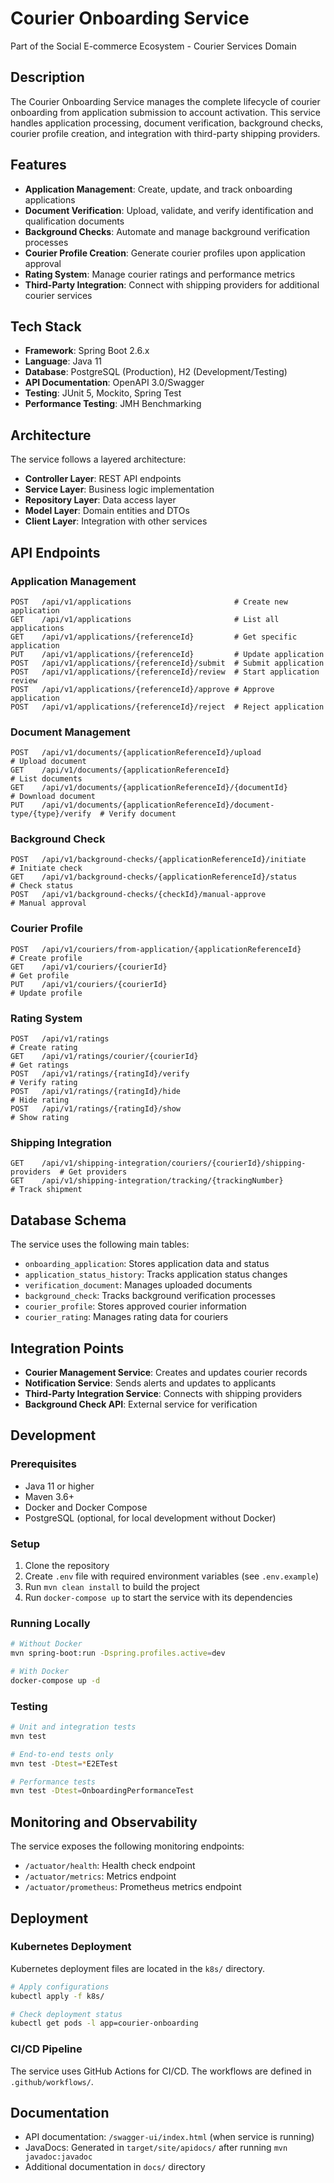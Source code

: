 # Courier Onboarding Service

Part of the Social E-commerce Ecosystem - Courier Services Domain

## Description

The Courier Onboarding Service manages the complete lifecycle of courier onboarding from application submission to account activation. This service handles application processing, document verification, background checks, courier profile creation, and integration with third-party shipping providers.

## Features

- **Application Management**: Create, update, and track onboarding applications
- **Document Verification**: Upload, validate, and verify identification and qualification documents
- **Background Checks**: Automate and manage background verification processes
- **Courier Profile Creation**: Generate courier profiles upon application approval
- **Rating System**: Manage courier ratings and performance metrics
- **Third-Party Integration**: Connect with shipping providers for additional courier services

## Tech Stack

- **Framework**: Spring Boot 2.6.x
- **Language**: Java 11
- **Database**: PostgreSQL (Production), H2 (Development/Testing)
- **API Documentation**: OpenAPI 3.0/Swagger
- **Testing**: JUnit 5, Mockito, Spring Test
- **Performance Testing**: JMH Benchmarking

## Architecture

The service follows a layered architecture:

- **Controller Layer**: REST API endpoints
- **Service Layer**: Business logic implementation
- **Repository Layer**: Data access layer
- **Model Layer**: Domain entities and DTOs
- **Client Layer**: Integration with other services

## API Endpoints

### Application Management
```
POST   /api/v1/applications                       # Create new application
GET    /api/v1/applications                       # List all applications
GET    /api/v1/applications/{referenceId}         # Get specific application
PUT    /api/v1/applications/{referenceId}         # Update application
POST   /api/v1/applications/{referenceId}/submit  # Submit application
POST   /api/v1/applications/{referenceId}/review  # Start application review
POST   /api/v1/applications/{referenceId}/approve # Approve application
POST   /api/v1/applications/{referenceId}/reject  # Reject application
```

### Document Management
```
POST   /api/v1/documents/{applicationReferenceId}/upload               # Upload document
GET    /api/v1/documents/{applicationReferenceId}                      # List documents
GET    /api/v1/documents/{applicationReferenceId}/{documentId}         # Download document
PUT    /api/v1/documents/{applicationReferenceId}/document-type/{type}/verify  # Verify document
```

### Background Check
```
POST   /api/v1/background-checks/{applicationReferenceId}/initiate     # Initiate check
GET    /api/v1/background-checks/{applicationReferenceId}/status       # Check status
POST   /api/v1/background-checks/{checkId}/manual-approve              # Manual approval
```

### Courier Profile
```
POST   /api/v1/couriers/from-application/{applicationReferenceId}      # Create profile
GET    /api/v1/couriers/{courierId}                                    # Get profile
PUT    /api/v1/couriers/{courierId}                                    # Update profile
```

### Rating System
```
POST   /api/v1/ratings                                                 # Create rating
GET    /api/v1/ratings/courier/{courierId}                             # Get ratings
POST   /api/v1/ratings/{ratingId}/verify                               # Verify rating
POST   /api/v1/ratings/{ratingId}/hide                                 # Hide rating
POST   /api/v1/ratings/{ratingId}/show                                 # Show rating
```

### Shipping Integration
```
GET    /api/v1/shipping-integration/couriers/{courierId}/shipping-providers  # Get providers
GET    /api/v1/shipping-integration/tracking/{trackingNumber}                # Track shipment
```

## Database Schema

The service uses the following main tables:

- `onboarding_application`: Stores application data and status
- `application_status_history`: Tracks application status changes
- `verification_document`: Manages uploaded documents
- `background_check`: Tracks background verification processes
- `courier_profile`: Stores approved courier information
- `courier_rating`: Manages rating data for couriers

## Integration Points

- **Courier Management Service**: Creates and updates courier records
- **Notification Service**: Sends alerts and updates to applicants
- **Third-Party Integration Service**: Connects with shipping providers
- **Background Check API**: External service for verification

## Development

### Prerequisites
- Java 11 or higher
- Maven 3.6+
- Docker and Docker Compose
- PostgreSQL (optional, for local development without Docker)

### Setup
1. Clone the repository
2. Create `.env` file with required environment variables (see `.env.example`)
3. Run `mvn clean install` to build the project
4. Run `docker-compose up` to start the service with its dependencies

### Running Locally
```bash
# Without Docker
mvn spring-boot:run -Dspring.profiles.active=dev

# With Docker
docker-compose up -d
```

### Testing
```bash
# Unit and integration tests
mvn test

# End-to-end tests only
mvn test -Dtest=*E2ETest

# Performance tests
mvn test -Dtest=OnboardingPerformanceTest
```

## Monitoring and Observability

The service exposes the following monitoring endpoints:

- `/actuator/health`: Health check endpoint
- `/actuator/metrics`: Metrics endpoint
- `/actuator/prometheus`: Prometheus metrics endpoint

## Deployment

### Kubernetes Deployment

Kubernetes deployment files are located in the `k8s/` directory.

```bash
# Apply configurations
kubectl apply -f k8s/

# Check deployment status
kubectl get pods -l app=courier-onboarding
```

### CI/CD Pipeline

The service uses GitHub Actions for CI/CD. The workflows are defined in `.github/workflows/`.

## Documentation

- API documentation: `/swagger-ui/index.html` (when service is running)
- JavaDocs: Generated in `target/site/apidocs/` after running `mvn javadoc:javadoc`
- Additional documentation in `docs/` directory

